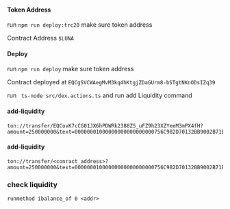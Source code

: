 #### Token Address
run `npm run deploy:trc20` make sure token address

Contract Address
`$LUNA`

#### Deploy
run `npm run deploy` make sure token address 

Contract deployed at
`EQCgSVCWAegMvM3kq4hKtgjZDaGUrm8-bSTgtNKnODsIZq39`

run ` ts-node src/dex.actions.ts` and run 
add Liquidity command


#### add-liquidity 
``` 
ton://transfer/EQCovK7cCG01JX6hPDWRk2388ZS_uFZ9h23XZYeeM3mPX4fH?amount=250000000&text=00000001000000000000000000756C982D70132BB9002B71B545144EF06C829F61D381718BA5A3CF3B5BA96E535012A05F200020000000000000004
```

#### add-liquidity
``` 
ton://transfer/<conract_address>?amount=250000000&text=00000001000000000000000000756C982D70132BB9002B71B545144EF06C829F61D381718BA5A3CF3B5BA96E535012A05F200020000000000000004
```
### check liquidity
```
runmethod ibalance_of 0 <addr>
```



